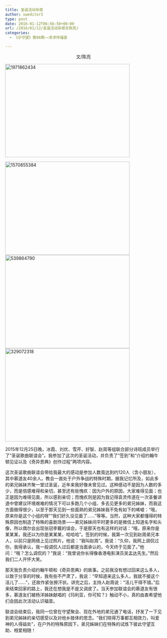 ```yaml
---
title: 圣诞活动杂感
author: sweditor3
type: post
date: 2016-01-12T06:56:50+00:00
url: /2016/01/12/圣诞活动杂感文陈亮/
categories:
  - 《＠守望》第86期——务求传福音

---
```

<p style="text-align: center;">
  文/陈亮
</p>

[<img alt="1971862434" class="aligncenter size-full wp-image-13345" height="300" src="http://t5.shwchurch.org/wp-content/uploads/2016/01/1971862434.jpg" width="400" />][1] 

[<img alt="1570855384" class="aligncenter size-full wp-image-13344" height="300" src="http://t5.shwchurch.org/wp-content/uploads/2016/01/1570855384.jpg" width="400" />][2][<img alt="539864790" class="aligncenter size-full wp-image-13343" height="300" src="http://t5.shwchurch.org/wp-content/uploads/2016/01/539864790.jpg" width="400" />][3][<img alt="329072318" class="aligncenter size-full wp-image-13342" height="300" src="http://t5.shwchurch.org/wp-content/uploads/2016/01/329072318.jpg" width="400" />][4] 

2015年12月25日晚，冰霞、刘优、雪芹、好智、赵周等组联合部分诗班成员举行了&ldquo;圣诞歌曲联谊会&rdquo;。我参加了这次的圣诞活动，并负责了&ldquo;签到&rdquo;和&ldquo;介绍约翰牛顿见证以及《奇异恩典》创作过程&rdquo;两项内容。 

这次圣诞歌曲联谊会带给我最大的感动是参加人数竟达到约120人（含小朋友），其中慕道友40余人。教会一直处于户外争战的特殊时期，据我记忆所及，如此多的弟兄姊妹齐聚一堂过圣诞，近年来我好像未曾见过。这种感动不是因为人数的多少，而是倍感难得和亲切，甚至还有些愧疚：因为户外的原因，大家难得见面；也正是因为难得见面，所以感到亲切；而愧疚则是因为我记得袁灵传道在一次圣餐讲道中曾建议环境艰难的情况下可以多跑几个小组、多去见更多的弟兄姊妹，而我这方面做得很少，以至于那天见到一些面熟的弟兄姊妹我不免有如下的唏嘘：&ldquo;哦，原来你是这个小组的呀&rdquo;&ldquo;我们好久没见面了&hellip;&hellip;&rdquo;等等。当然，这种大家都懂得的特殊原因也制造了特殊的喜剧场景&mdash;&mdash;弟兄姊妹间平时更多的是微信上知道名字和头像，所以偶尔会出现张冠李戴的误会，于是那天也有这样的对话：&ldquo;哦，原来你是某某某，我还以为你是某某某，哈哈哈&rdquo;。签到的时候，我第一次见到赵周弟兄本人，以前只是网络上见过照片。他说：&ldquo;我叫赵周&rdquo;。我说：&ldquo;久仰，我网上调侃过你，我得承认，我一般调侃人过后都是当面承认的，今天终于见面了。&rdquo;他问：&ldquo;哦？怎么调侃的？&rdquo;我说：&ldquo;我曾说你长得像香港电影演员吴孟达先生。&rdquo;然后我们二人开怀大笑。 

那天我负责介绍约翰牛顿和《奇异恩典》的故事。之前我没有想过回来这么多人，以致于分享的时候，我有些不严肃了，我说：&ldquo;早知道来这么多人，我就不接这个活儿了&hellip;&hellip;&rdquo;，还故作紧张擦汗状。讲完之后，主持人赵周说：&ldquo;活儿干得不错。&rdquo;后来结束回家的路上，我还在想我是不是又调皮了。当天参加联谊会的慕道友有很多，慕道友们被杨洋姊妹献唱的《玛利亚，你可知？》触动不小，真的由衷希望他们会因此次活动认识福音。 

联谊会结束后，我同一位曾在守望聚会、现在外地的弟兄通了电话，抒发了一下见到弟兄姊妹的亲切感受以及对他乡肢体的思念。&ldquo;我们晓得万事都互相效力，叫爱神的人得益处&rdquo;，在户外的特殊原因下，弟兄姊妹们在特殊的试炼下彼此守望互助、相爱相随！

 [1]: http://t5.shwchurch.org/wp-content/uploads/2016/01/1971862434.jpg
 [2]: http://t5.shwchurch.org/wp-content/uploads/2016/01/1570855384.jpg
 [3]: http://t5.shwchurch.org/wp-content/uploads/2016/01/539864790.jpg
 [4]: http://t5.shwchurch.org/wp-content/uploads/2016/01/329072318.jpg